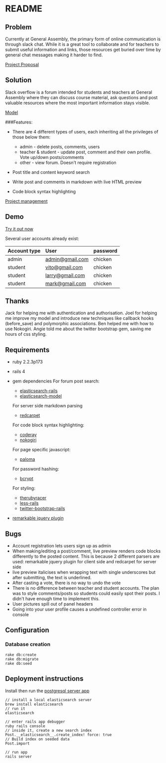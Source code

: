 # README

## Problem

Currently at General Assembly, the primary form of online communication is through slack chat. While it is a great tool to collaborate and for teachers to submit useful information and links, those resources get buried over time by general chat messages making it harder to find.

[Project Proposal](https://docs.google.com/presentation/d/1HWT0R8dTn3akpUkuyHaLjJ5UCalPNXmWz3L3Y7SDDt8/edit?usp=sharing)

## Solution

Slack overflow is a forum intended for students and teachers at General Assembly where they can discuss course material, ask questions and post valuable resources where the most important information stays visible.

[Model](https://drive.google.com/file/d/0B6JIIawp8JvsZWF5aUg5WDdhX3M/view?usp=sharing)

###Features:

* There are 4 different types of users, each inheriting all the privileges of those below them:
  * admin - delete posts, comments, users
  * teacher & student - update post, comment and their own profile. Vote up/down posts/comments
  * other - view forum. Doesn't require registration

* Post title and content keyword search

* Write post and comments in markdown with live HTML preview

* Code block syntax highlighting

[Project management](https://docs.google.com/spreadsheets/d/1fm6DrK3tP9h6d8XQxEvHuuvlaWYrqTgvSJExGRNU9k8/edit?usp=sharing)

## Demo

[Try it out now](https://slack-overflow-app.herokuapp.com/)

Several user accounts already exist:

Account type | User | password
:----- | :--- | :-----
admin | admin@gmail.com | chicken
student | vito@gmail.com | chicken
student | larry@gmail.com | chicken
student | mark@gmail.com | chicken

## Thanks

Jack for helping me with authentication and authorisation. Joel for helping me improve my model and introduce new techniques like callback hooks (before_save) and polymorphic associations. Ben helped me with how to use Nokogiri. Angie told me about the twitter bootstrap gem, saving me hours of css styling.

## Requirements

* ruby 2.2.3p173

* rails 4

* gem dependencies
  For forum post search:
  * [elasticsearch-rails](https://github.com/elastic/elasticsearch-rails/tree/master/elasticsearch-rails)
  * [elasticsearch-model](https://github.com/elastic/elasticsearch-rails/tree/master/elasticsearch-model)

  For server side markdown parsing
  * [redcarpet](https://github.com/vmg/redcarpet)

  For code block syntax highlighting:
  * [coderay](https://github.com/rubychan/coderay)
  * [nokogiri](https://github.com/sparklemotion/nokogiri)

  For page specific javascript:
  * [paloma](https://github.com/kbparagua/paloma)

  For password hashing:
  * [bcrypt](https://github.com/codahale/bcrypt-ruby)

  For styling:
  * [therubyracer](https://rubygems.org/gems/therubyracer/versions/0.12.2)
  * [less-rails](https://github.com/metaskills/less-rails)
  * [twitter-bootstrap-rails](https://github.com/seyhunak/twitter-bootstrap-rails)

* [remarkable jquery plugin](https://github.com/jonschlinkert/remarkable)

## Bugs

* Account registration lets users sign up as admin
* When making/editing a post/comment, live preview renders code blocks differently to the posted content. This is because 2 different parsers are used: remarkable jquery plugin for client side and redcarpet for server side
* live preview italicises when wrapping text with single underscores but after submitting, the text is underlined.
* After casting a vote, there is no way to undo the vote
* There is no difference between teacher and student accounts. The plan was to style comments/posts so students could easily spot their posts. I didn't have enough time to implement this.
* User pictures spill out of panel headers
* Going into your user profile causes a undefined controller error in console

## Configuration

### Database creation

```
rake db:create
rake db:migrate
rake db:seed
```

## Deployment instructions
Install then run the [postgresql server app](http://postgresapp.com/)

```
// install a local elasticsearch server
brew install elasticsearch
// run it
elasticsearch

// enter rails app debugger
ruby rails console
// inside it, create a new search index
Post.__elasticsearch__.create_index! force: true
// Build index on seeded data
Post.import

// run app
rails server

```